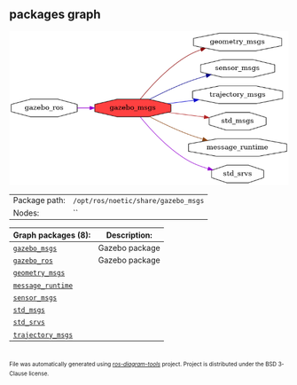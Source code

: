 <!--
File was automatically generated using 'ros-diagram-tools' project.
Project is distributed under the BSD 3-Clause license.
-->

## packages graph

[![gazebo_msgs](gazebo_msgs.png "gazebo_msgs")](gazebo_msgs.png)

|     |     |
| --- | --- |
| Package path: | `/opt/ros/noetic/share/gazebo_msgs` |
| Nodes: | `` |


| Graph packages (8): | Description: |
| ------------------- | ------------ |
| [`gazebo_msgs`](gazebo_msgs.html) | Gazebo package |
| [`gazebo_ros`](gazebo_ros.html) | Gazebo package |
| [`geometry_msgs`](geometry_msgs.html) |  |
| [`message_runtime`](message_runtime.html) |  |
| [`sensor_msgs`](sensor_msgs.html) |  |
| [`std_msgs`](std_msgs.html) |  |
| [`std_srvs`](std_srvs.html) |  |
| [`trajectory_msgs`](trajectory_msgs.html) |  |


</br>
<font size="1">
File was automatically generated using <a href="https://github.com/anetczuk/ros-diagram-tools"><i>ros-diagram-tools</i></a> project.
Project is distributed under the BSD 3-Clause license.
</font>
